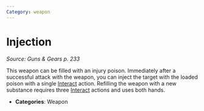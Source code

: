 ```yaml
---
Category: weapon
---
```

# Injection  
*Source: Guns & Gears p. 233*  

This weapon can be filled with an injury poison. Immediately after a successful attack with the weapon, you can inject the target with the loaded poison with a single [Interact](../actions/interact.md) action. Refilling the weapon with a new substance requires three [Interact](../actions/interact.md) actions and uses both hands.

- **Categories**: Weapon